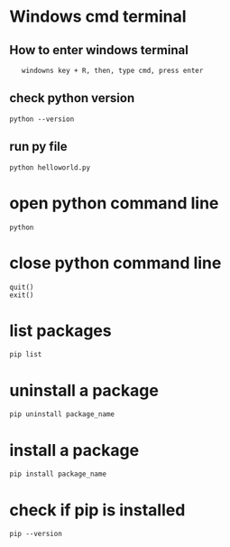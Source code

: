 
# Windows cmd terminal

## How to enter windows terminal

       windowns key + R, then, type cmd, press enter

## check python version

    python --version
    
## run py file

    python helloworld.py

# open python command line

    python
    
# close python command line

    quit()
    exit()
    
# list packages

    pip list
    
# uninstall a package

    pip uninstall package_name
    
# install a package

    pip install package_name

# check if pip is installed

    pip --version
    
    
